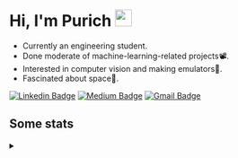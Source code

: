 <h1 align="left">Hi, I'm Purich
<img src="https://media.giphy.com/media/hvRJCLFzcasrR4ia7z/giphy.gif" width="30px"/></h1>

* Currently an engineering student.
* Done moderate of machine-learning-related projects:film_projector:.
* Interested in computer vision and making emulators:space_invader:.
* Fascinated about space:milky_way:.

[![Linkedin Badge](https://img.shields.io/badge/-Purich-blue?style=flat-square&logo=Linkedin&logoColor=white&link=https://www.linkedin.com/in/purich-siritip-16b3b3255/)](https://www.linkedin.com/in/purich-siritip-16b3b3255) [![Medium Badge](https://img.shields.io/badge/-@purich-gray?style=flat-square&labelColor=000000&logo=Medium&link=https://medium.com/@phuritsiritip)](https://medium.com/@phuritsiritip)
[![Gmail Badge](https://img.shields.io/badge/-mark.phurit@gmail.com-c14438?style=flat-square&logo=Gmail&logoColor=white&link=mailto:mark.phurit@gmail.com)](mailto:mark.phurit@gmail.com)

## Some stats

<details>
  <summary></summary>
  
  <!--START_SECTION:waka-->
**I'm a Night 🦉** 

```text
🌞 Morning    72 commits     ██████░░░░░░░░░░░░░░░░░░░   25.26% 
🌆 Daytime    70 commits     ██████░░░░░░░░░░░░░░░░░░░   24.56% 
🌃 Evening    119 commits    ██████████░░░░░░░░░░░░░░░   41.75% 
🌙 Night      24 commits     ██░░░░░░░░░░░░░░░░░░░░░░░   8.42%

```


📊 **This Week I Spent My Time On** 

```text
💬 Programming Languages: 
Python                   6 hrs 5 mins        ███████████████████████░░   94.18% 
C++                      14 mins             █░░░░░░░░░░░░░░░░░░░░░░░░   3.85% 
Other                    5 mins              ░░░░░░░░░░░░░░░░░░░░░░░░░   1.36% 
JSON                     2 mins              ░░░░░░░░░░░░░░░░░░░░░░░░░   0.6%

🐱‍💻 Projects: 
Computer Programming     5 hrs 43 mins       ██████████████████████░░░   88.63% 
Unit_Testing             24 mins             █░░░░░░░░░░░░░░░░░░░░░░░░   6.22% 
Lab_3_Serial_Communicatio19 mins             █░░░░░░░░░░░░░░░░░░░░░░░░   4.98% 
Template                 0 secs              ░░░░░░░░░░░░░░░░░░░░░░░░░   0.17%

```


<!--END_SECTION:waka-->

  <!--START_SECTION:waka-simple-->

```text
From: 19 January 2023 - To: 05 February 2023

Total Time: 18 hrs 34 mins

Python       15 hrs 56 mins  █████████████████████▒░░░   85.79 %
C++          1 hr 8 mins     █▓░░░░░░░░░░░░░░░░░░░░░░░   06.12 %
YAML         47 mins         █░░░░░░░░░░░░░░░░░░░░░░░░   04.28 %
Markdown     10 mins         ▒░░░░░░░░░░░░░░░░░░░░░░░░   00.98 %
Git Config   8 mins          ▒░░░░░░░░░░░░░░░░░░░░░░░░   00.76 %
JavaScript   6 mins          ░░░░░░░░░░░░░░░░░░░░░░░░░   00.55 %
```

<!--END_SECTION:waka-simple-->

  <!--![Anurag's GitHub stats](https://github-readme-stats.vercel.app/api?username=vikimark&show_icons=true&theme=gruvbox_light)-->
  
</details>

<!--
**vikimark/vikimark** is a ✨ _special_ ✨ repository because its `README.md` (this file) appears on your GitHub profile.

Here are some ideas to get you started:

- 🔭 I’m currently working on ...
- 🌱 I’m currently learning ...
- 👯 I’m looking to collaborate on ...
- 🤔 I’m looking for help with ...
- 💬 Ask me about ...
- 📫 How to reach me: ...
- 😄 Pronouns: ...
- ⚡ Fun fact: ...
-->
